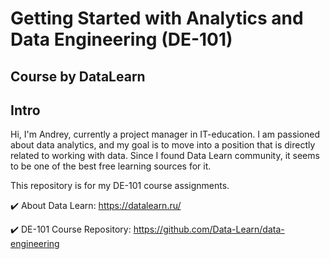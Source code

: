 # Getting Started with Analytics and Data Engineering (DE-101) 
## Course by DataLearn
## Intro

Hi, I'm Andrey, currently a project manager in IT-education. I am passioned about data analytics, and my goal is to move into a position that is directly related to working with data. Since I found Data Learn community, it seems to be one of the best free learning sources for it.

This repository is for my DE-101 course assignments.

✔️ About Data Learn: https://datalearn.ru/

✔️ DE-101 Course Repository: https://github.com/Data-Learn/data-engineering


